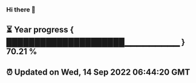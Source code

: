 ### Hi there 👋
⏳ Year progress { █████████████████████▁▁▁▁▁▁▁▁▁ } 70.21 %
---
⏰ Updated on Wed, 14 Sep 2022 06:44:20 GMT
---
